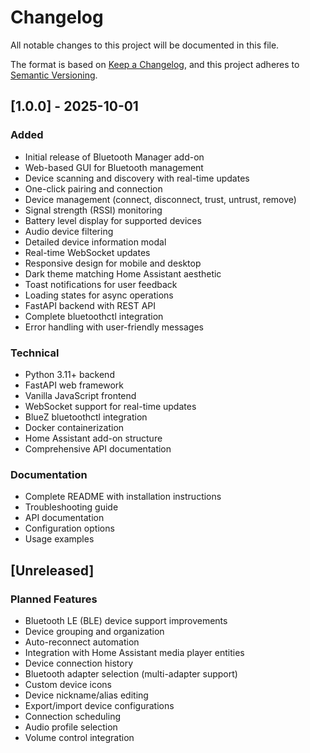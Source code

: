 # Changelog

All notable changes to this project will be documented in this file.

The format is based on [Keep a Changelog](https://keepachangelog.com/en/1.0.0/),
and this project adheres to [Semantic Versioning](https://semver.org/spec/v2.0.0.html).

## [1.0.0] - 2025-10-01

### Added
- Initial release of Bluetooth Manager add-on
- Web-based GUI for Bluetooth management
- Device scanning and discovery with real-time updates
- One-click pairing and connection
- Device management (connect, disconnect, trust, untrust, remove)
- Signal strength (RSSI) monitoring
- Battery level display for supported devices
- Audio device filtering
- Detailed device information modal
- Real-time WebSocket updates
- Responsive design for mobile and desktop
- Dark theme matching Home Assistant aesthetic
- Toast notifications for user feedback
- Loading states for async operations
- FastAPI backend with REST API
- Complete bluetoothctl integration
- Error handling with user-friendly messages

### Technical
- Python 3.11+ backend
- FastAPI web framework
- Vanilla JavaScript frontend
- WebSocket support for real-time updates
- BlueZ bluetoothctl integration
- Docker containerization
- Home Assistant add-on structure
- Comprehensive API documentation

### Documentation
- Complete README with installation instructions
- Troubleshooting guide
- API documentation
- Configuration options
- Usage examples

## [Unreleased]

### Planned Features
- Bluetooth LE (BLE) device support improvements
- Device grouping and organization
- Auto-reconnect automation
- Integration with Home Assistant media player entities
- Device connection history
- Bluetooth adapter selection (multi-adapter support)
- Custom device icons
- Device nickname/alias editing
- Export/import device configurations
- Connection scheduling
- Audio profile selection
- Volume control integration
